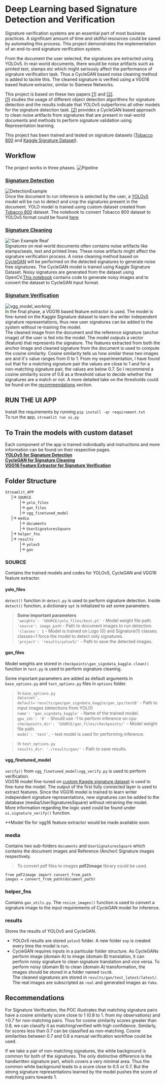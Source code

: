 # Deep Learning based Signature Detection and Verification

  
Signature verification systems are an essential part of most business practices. A significant amount of time and skillful resources could be saved by automating this process. This project demonstrates the implementation of an end-to-end signature verification system.

From the document the user selected, the signatures are extracted using YOLOv5. In real-world documents, there would be noise artifacts such as printed text, stamps etc which might seriously affect the performance of signature verification task. Thus a CycleGAN based noise cleaning method is added to tackle this. The cleaned signature is verified using a VGG16 based feature extractor, similar to Siamese Networks.  

This project is based on these two papers [[1]](https://repositum.tuwien.at/bitstream/20.500.12708/16962/1/Hauri%20Marcel%20Rene%20-%202021%20-%20Detecting%20Signatures%20in%20scanned%20document%20images.pdf) and [[2]](https://arxiv.org/abs/2004.12104).  
[[1]](https://repositum.tuwien.at/bitstream/20.500.12708/16962/1/Hauri%20Marcel%20Rene%20-%202021%20-%20Detecting%20Signatures%20in%20scanned%20document%20images.pdf) studies the usage of different object detection algorithms for signature detection and the results indicate that YOLOv5 outperforms all other models for the signature detection task. [[2]](https://arxiv.org/abs/2004.12104) provides a CycleGAN based approach to clean noise artifacts from signatures that are present in real-world documents and methods to perform signature validation using Representation learning.  

This project has been trained and tested on signature datasets ([Tobacco 800](http://tc11.cvc.uab.es/datasets/Tobacco800_1) and [Kaggle Signature Dataset](https://www.kaggle.com/robinreni/signature-verification-dataset)).

## Workflow

The project works in three phases.
![Pipeline](Images/pipeline.png)

### [Signature Detection](Training/YOLOv5/)
![DetectionExample](Images/detection_from_document.jpg)  
Once the document to run inference is selected by the user, a [YOLOv5](https://github.com/ultralytics/yolov5) model will be run to detect and crop the signatures present in the document. YOLO model is trained using custom dataset created from [Tobacco 800](http://tc11.cvc.uab.es/datasets/Tobacco800_1) dataset. The notebook to convert Tobacco 800 dataset to YOLOv5 format could be found [here](Training/YOLOv5/Converting_Tobacco800_Dataset_to_YOLOv5_Format.ipynb)

### [Signature Cleaning](Training/CycleGAN/) 
!['Gan Example Real'](Images/cleaning.jpg)  
Signatures on real-world documents often contains noise artifacts like stamps/seals, text and printed lines. These noise artifacts might affect the signature verification process. A noise cleaning method based on [CycleGAN](https://github.com/junyanz/pytorch-CycleGAN-and-pix2pix) will be performed on the detected signatures to generate noise free signatures. The CycleGAN model is trained using Kaggle Signature Dataset. Noisy signatures are generated from the dataset using OpenCV.[This notebook](Training/CycleGAN/CycleGAN-Data_Preperation_Adding_Noise.ipynb) contains code to generate noisy images and to convert the dataset to CycleGAN input format.

### [Signature Verification](<Training/VGG16 FE/>)
![vgg_model_working](Images/verify.png)  
In the final phase, a VGG16 based feature extractor is used. The model is fine-tuned on the Kaggle Signature dataset to learn the writer independent signature representations, thus new user signatures can be added to the system without re-training the model.  
The cleaned image from the document and the reference signature (anchor image) of the user is fed into the model. The model outputs a vector (feature) that represents the signature. The features extracted from both the anchor image and cleaned signature from the document is used to compute the cosine similarity. Cosine similarity tells us how similar these two images are and it's value ranges from 0 to 1. From my experimentation, I have found out that for a matching signature pair the values are close to 1 and for a non-matching signature pair, the values are below 0.7. So I recommend a cosine similarity score of 0.8 as a threshold value to decide whether the signatures are a match or not. A more detailed take on the thresholds could be found on the [recommendations](#recommendations) section.  

## RUN THE UI APP
Install the requirements by running `pip install -qr requirement.txt`  
To run the app, `streamlit run ui.py   `

## To Train the models with custom dataset
Each component of the app is trained individually and instructions and more information can be found on their respective pages.  
**[YOLOv5 for Signature Detection](Training/YOLOv5/)**  
**[CycleGAN for Signature Cleaning](Training/CycleGAN/)**  
**[VGG16 Feature Extractor for Signature Verification](Training/VGG16FE/)**  

## Folder Structure
`Streamlit_APP`  
&nbsp;&nbsp;&nbsp;&nbsp; |-> `SOURCE`   
&nbsp;&nbsp;&nbsp;&nbsp;&nbsp;&nbsp;&nbsp;&nbsp;&nbsp;&nbsp;&nbsp; |-> `yolo_files`   
&nbsp;&nbsp;&nbsp;&nbsp;&nbsp;&nbsp;&nbsp;&nbsp;&nbsp;&nbsp;&nbsp; |-> `gan_files`   
&nbsp;&nbsp;&nbsp;&nbsp;&nbsp;&nbsp;&nbsp;&nbsp;&nbsp;&nbsp;&nbsp; |-> `vgg_finetuned_model`   
&nbsp;&nbsp;&nbsp;&nbsp; |-> `media`   
&nbsp;&nbsp;&nbsp;&nbsp;&nbsp;&nbsp;&nbsp;&nbsp;&nbsp;&nbsp;&nbsp; |-> `documents`   
&nbsp;&nbsp;&nbsp;&nbsp;&nbsp;&nbsp;&nbsp;&nbsp;&nbsp;&nbsp;&nbsp; |-> `UserSignaturesSquare`  
&nbsp;&nbsp;&nbsp;&nbsp; |-> `helper_fns`   
&nbsp;&nbsp;&nbsp;&nbsp; |-> `results`   
&nbsp;&nbsp;&nbsp;&nbsp;&nbsp;&nbsp;&nbsp;&nbsp;&nbsp;&nbsp;&nbsp; |-> `yolov5`   
&nbsp;&nbsp;&nbsp;&nbsp;&nbsp;&nbsp;&nbsp;&nbsp;&nbsp;&nbsp;&nbsp; |-> `gan`  

### SOURCE
Contains the trained models and codes for YOLOv5, CycleGAN and VGG16 feature extractor.  

#### yolo_files
`detect()` function in `detect.py` is used to perform signature detection. Inside `detect()` function, a dictionary `opt` is initialized to set some parameters.  
> **Some important parameters**  
`'weights': 'SOURCE/yolo_files/best.pt'` - Model weight file path.  
`'source': image_path` - Path to document images to run detection.  
`'classes': 1` - Model is trained on Logo (0) and Signature(1) classes. classes=1 force the model to detect only signatures.  
`'project': 'results/yolov5/'` - Path to save the detected images.  

#### gan_files
Model weights are stored in `checkpoints\gan_signdata_kaggle`. `clean()` function in `test.py` is used to perform signature cleaning.  

Some important parameters are added as default arguments in `base_options.py` and `test_options.py` files in `options` folder.  
> In `base_options.py`  
`dataroot', default='results/gan/gan_signdata_kaggle/gan_ips/testB'` - Path to input images (detections from YOLO)  
`name': 'gan_signdata_kaggle'` - Name of the trained model.  
`gpu_ids': '0'` - Should use -1 to perform inference on cpu  
`checkpoints_dir': 'SOURCE/gan_files/checkpoints/'` - Model weight file path.  
`model': 'test',` - test model is used for performing inference.  

> In `test_options.py`  
`results_dir: './results/gan/'` - Path to save results.  

#### vgg_finetuned_model
`verify()` from `vgg_finetuned_model\vgg_verify.py` is used to perform verification.  
VGG16 model fine-tuned on [custom Kaggle signature dataset]() is used to fine-tune the model. The output of the first fully connected layer is used to extract features. Since the VGG16 model is trained to learn writer independent signature representations, new signatures can be added to the database (media/UserSignaturesSquare) without retraining the model.  
More information regarding the logic used could be found under `ui.signature_verify()` function.  
  

**Model file for vgg16 feature extractor would be made available soon.


### media
Contains two sub-folders `documents` and `UserSignaturesSquare` which contains the document images and Reference (Anchor) Signature images respectively.  
> To convert pdf files to images **pdf2image** library could be used.
```
from pdf2image import convert_from_path  
images = convert_from_path(document_path)
```

### helper_fns
Contains `gan_utils.py`. The `resize_images()` function is used to convert a signature image to the input requirements of CycleGAN model for inference.  

### results
Stores the results of YOLOv5 and CycleGAN.  
* YOLOv5 results are stored `yolov5` folder. A new folder `exp` is created every time the model is run.   
* CycleGAN requires inputs in a particular folder structure. As CycleGANs perform image (domain A) to image (domain B) translation, it can perform noisy signature to clean signature translation and vice versa. To perform noisy (domain B) to clean (domain A) transformation, the images should be stored in a folder named `testB`.  
The cleaned signatures are stored in `results/gan/test_latest/latest/`. The real images are subscripted as `real` and generated images as `fake`.  


## Recommendations
For Signature Verification, the POC illustrates that matching signature pairs have a cosine similarity score close to 1 (0.8 to 1. from my observations) and <0.7 for non-matching pairs. Thus for cosine similarity scores greater than 0.8, we can classify it as matching/verified with high confidence. Similarly, for scores less than 0.7 can be classified as non-matching. Cosine similarities between 0.7 and 0.8 a manual verification workflow could be used.  
  
If we take a pair of non-matching signatures, the while background is common for both of the signatures. The only distinctive difference is the handwritten signature part, which covers a very minimal area. Thus the common white background leads to a score close to 0.5 or 0.7. But the strong signature representations learned by the model pushes the score of matching pairs towards 1.
